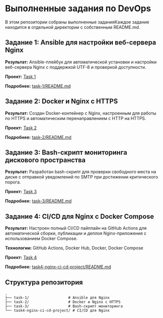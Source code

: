 # Выполненные задания по DevOps

В этом репозитории собраны выполненные заданияКаждое задание находится в отдельной директории с собственным README.md.

## Задание 1: Ansible для настройки веб-сервера Nginx

**Результат:** Ansible-плейбук для автоматической установки и настройки веб-сервера Nginx с поддержкой UTF-8 и проверкой доступности.

**Проект:** [Task 1](https://github.com/KucherukDanill/Task-form-1-to-4/tree/master/task-1)

**Подробнее:** [task-1/README.md](https://github.com/KucherukDanill/Task-form-1-to-4/tree/master/task-1/README.md)

## Задание 2: Docker и Nginx с HTTPS

**Результат:** Создан Docker-контейнер с Nginx, настроенным для работы по HTTPS и автоматическим перенаправлением с HTTP на HTTPS.

**Проект:** [Task 2](https://github.com/KucherukDanill/Task-form-1-to-4/tree/master/task-2)

**Подробнее:** [task-2/README.md](https://github.com/KucherukDanill/Task-form-1-to-4/tree/master/task-2/README.md)

## Задание 3: Bash-скрипт мониторинга дискового пространства

**Результат:** Разработан bash-скрипт для проверки свободного места на диске с отправкой уведомлений по SMTP при достижении критического порога.

**Проект:** [Task 3](https://github.com/KucherukDanill/Task-form-1-to-4/tree/master/task-3)

**Подробнее:** [task-3/README.md](https://github.com/KucherukDanill/Task-form-1-to-4/tree/master/task-3/README.md)

## Задание 4: CI/CD для Nginx с Docker Compose

**Результат:** Настроен полный CI/CD пайплайн на GitHub Actions для автоматической сборки, публикации и деплоя Nginx-приложения с использованием Docker Compose.

**Технологии:** GitHub Actions, Docker Hub, Docker, Docker Compose

**Проект:** [Task 4](https://github.com/KucherukDanill/Task-form-1-to-4/tree/master/task4-nginx-ci-cd-project)

**Подробнее:** [task4-nginx-ci-cd-project/README.md](https://github.com/KucherukDanill/Task-form-1-to-4/tree/master/task4-nginx-ci-cd-project/README.md)

## Структура репозитория

```
.
├── task-1/                  # Ansible для Nginx
├── task-2/                  # Docker и Nginx с HTTPS
├── task-3/                  # Bash-скрипт мониторинга
└── task4-nginx-ci-cd-project/ # CI/CD для Nginx
```


